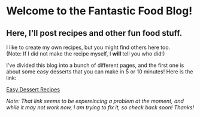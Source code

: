 # Welcome to the Fantastic Food Blog!
## Here, I'll post recipes and other fun food stuff.
I like to create my own recipes, but you might find others here too.  
(Note: If I did not make the recipe myself, I <strong> will </strong> tell you who did!)

I've divided this blog into a bunch of different pages, and the first one is about some easy desserts that you can make in 5 or 10 minutes! Here is the link:  

[Easy Dessert Recipes](_posts/Easy-Desert-Recipes.md)  

<em> Note: That link seems to be expereincing a problem at the moment, and while it may not work now, I am trying to fix it, so check back soon! Thanks! </em> 
